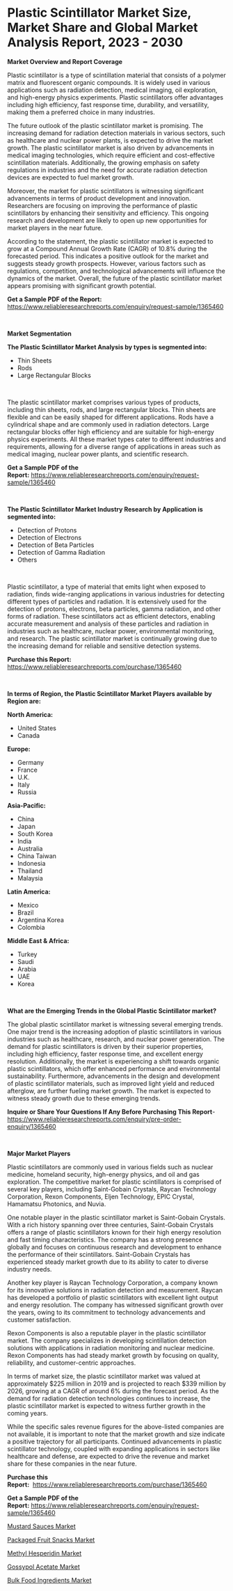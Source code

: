 <p><h1>Plastic Scintillator Market Size, Market Share and Global Market Analysis Report, 2023 - 2030</h1></p><p><strong>Market Overview and Report Coverage</strong></p>
<p><p>Plastic scintillator is a type of scintillation material that consists of a polymer matrix and fluorescent organic compounds. It is widely used in various applications such as radiation detection, medical imaging, oil exploration, and high-energy physics experiments. Plastic scintillators offer advantages including high efficiency, fast response time, durability, and versatility, making them a preferred choice in many industries.</p><p>The future outlook of the plastic scintillator market is promising. The increasing demand for radiation detection materials in various sectors, such as healthcare and nuclear power plants, is expected to drive the market growth. The plastic scintillator market is also driven by advancements in medical imaging technologies, which require efficient and cost-effective scintillation materials. Additionally, the growing emphasis on safety regulations in industries and the need for accurate radiation detection devices are expected to fuel market growth.</p><p>Moreover, the market for plastic scintillators is witnessing significant advancements in terms of product development and innovation. Researchers are focusing on improving the performance of plastic scintillators by enhancing their sensitivity and efficiency. This ongoing research and development are likely to open up new opportunities for market players in the near future.</p><p>According to the statement, the plastic scintillator market is expected to grow at a Compound Annual Growth Rate (CAGR) of 10.8% during the forecasted period. This indicates a positive outlook for the market and suggests steady growth prospects. However, various factors such as regulations, competition, and technological advancements will influence the dynamics of the market. Overall, the future of the plastic scintillator market appears promising with significant growth potential.</p></p>
<p><strong>Get a Sample PDF of the Report:</strong> <a href="https://www.reliableresearchreports.com/enquiry/request-sample/1365460">https://www.reliableresearchreports.com/enquiry/request-sample/1365460</a></p>
<p>&nbsp;</p>
<p><strong>Market Segmentation</strong></p>
<p><strong>The Plastic Scintillator Market Analysis by types is segmented into:</strong></p>
<p><ul><li>Thin Sheets</li><li>Rods</li><li>Large Rectangular Blocks</li></ul></p>
<p>&nbsp;</p>
<p><p>The plastic scintillator market comprises various types of products, including thin sheets, rods, and large rectangular blocks. Thin sheets are flexible and can be easily shaped for different applications. Rods have a cylindrical shape and are commonly used in radiation detectors. Large rectangular blocks offer high efficiency and are suitable for high-energy physics experiments. All these market types cater to different industries and requirements, allowing for a diverse range of applications in areas such as medical imaging, nuclear power plants, and scientific research.</p></p>
<p><strong>Get a Sample PDF of the Report:</strong>&nbsp;<a href="https://www.reliableresearchreports.com/enquiry/request-sample/1365460">https://www.reliableresearchreports.com/enquiry/request-sample/1365460</a></p>
<p>&nbsp;</p>
<p><strong>The Plastic Scintillator Market Industry Research by Application is segmented into:</strong></p>
<p><ul><li>Detection of Protons</li><li>Detection of Electrons</li><li>Detection of Beta Particles</li><li>Detection of Gamma Radiation</li><li>Others</li></ul></p>
<p>&nbsp;</p>
<p><p>Plastic scintillator, a type of material that emits light when exposed to radiation, finds wide-ranging applications in various industries for detecting different types of particles and radiation. It is extensively used for the detection of protons, electrons, beta particles, gamma radiation, and other forms of radiation. These scintillators act as efficient detectors, enabling accurate measurement and analysis of these particles and radiation in industries such as healthcare, nuclear power, environmental monitoring, and research. The plastic scintillator market is continually growing due to the increasing demand for reliable and sensitive detection systems.</p></p>
<p><strong>Purchase this Report:</strong>&nbsp; <a href="https://www.reliableresearchreports.com/purchase/1365460">https://www.reliableresearchreports.com/purchase/1365460</a></p>
<p>&nbsp;</p>
<p><strong>In terms of Region, the Plastic Scintillator Market Players available by Region are:</strong></p>
<p>
    <p> <strong> North America: </strong>
        <ul>
            <li>United States</li>
            <li>Canada</li>
        </ul>
        </p> 
    <p> <strong> Europe: </strong>
        <ul>
            <li>Germany</li>
            <li>France</li>
            <li>U.K.</li>
            <li>Italy</li>
            <li>Russia</li>
        </ul>
        </p> 
    <p> <strong> Asia-Pacific: </strong>
        <ul>
            <li>China</li>
            <li>Japan</li>
            <li>South Korea</li>
            <li>India</li>
            <li>Australia</li>
            <li>China Taiwan</li>
            <li>Indonesia</li>
            <li>Thailand</li>
            <li>Malaysia</li>
        </ul>
        </p> 
    <p> <strong> Latin America: </strong>
        <ul>
            <li>Mexico</li>
            <li>Brazil</li>
            <li>Argentina Korea</li>
            <li>Colombia</li>
        </ul>
        </p> 
    <p> <strong> Middle East & Africa: </strong>
        <ul>
            <li>Turkey</li>
            <li>Saudi</li>
            <li>Arabia</li>
            <li>UAE</li>
            <li>Korea</li>
        </ul>
    </p>
    </p>
<p>&nbsp;</p>
<p><strong>What are the Emerging Trends in the Global Plastic Scintillator market?</strong></p>
<p><p>The global plastic scintillator market is witnessing several emerging trends. One major trend is the increasing adoption of plastic scintillators in various industries such as healthcare, research, and nuclear power generation. The demand for plastic scintillators is driven by their superior properties, including high efficiency, faster response time, and excellent energy resolution. Additionally, the market is experiencing a shift towards organic plastic scintillators, which offer enhanced performance and environmental sustainability. Furthermore, advancements in the design and development of plastic scintillator materials, such as improved light yield and reduced afterglow, are further fueling market growth. The market is expected to witness steady growth due to these emerging trends.</p></p>
<p><strong>Inquire or Share Your Questions If Any Before Purchasing This Report</strong>- <a href="https://www.reliableresearchreports.com/enquiry/pre-order-enquiry/1365460">https://www.reliableresearchreports.com/enquiry/pre-order-enquiry/1365460</a></p>
<p>&nbsp;</p>
<p><strong>Major Market Players</strong></p>
<p><p>Plastic scintillators are commonly used in various fields such as nuclear medicine, homeland security, high-energy physics, and oil and gas exploration. The competitive market for plastic scintillators is comprised of several key players, including Saint-Gobain Crystals, Raycan Technology Corporation, Rexon Components, Eljen Technology, EPIC Crystal, Hamamatsu Photonics, and Nuvia.</p><p>One notable player in the plastic scintillator market is Saint-Gobain Crystals. With a rich history spanning over three centuries, Saint-Gobain Crystals offers a range of plastic scintillators known for their high energy resolution and fast timing characteristics. The company has a strong presence globally and focuses on continuous research and development to enhance the performance of their scintillators. Saint-Gobain Crystals has experienced steady market growth due to its ability to cater to diverse industry needs.</p><p>Another key player is Raycan Technology Corporation, a company known for its innovative solutions in radiation detection and measurement. Raycan has developed a portfolio of plastic scintillators with excellent light output and energy resolution. The company has witnessed significant growth over the years, owing to its commitment to technology advancements and customer satisfaction.</p><p>Rexon Components is also a reputable player in the plastic scintillator market. The company specializes in developing scintillation detection solutions with applications in radiation monitoring and nuclear medicine. Rexon Components has had steady market growth by focusing on quality, reliability, and customer-centric approaches.</p><p>In terms of market size, the plastic scintillator market was valued at approximately $225 million in 2019 and is projected to reach $339 million by 2026, growing at a CAGR of around 6% during the forecast period. As the demand for radiation detection technologies continues to increase, the plastic scintillator market is expected to witness further growth in the coming years.</p><p>While the specific sales revenue figures for the above-listed companies are not available, it is important to note that the market growth and size indicate a positive trajectory for all participants. Continued advancements in plastic scintillator technology, coupled with expanding applications in sectors like healthcare and defense, are expected to drive the revenue and market share for these companies in the near future.</p></p>
<p><strong>Purchase this Report:</strong>&nbsp;&nbsp;<a href="https://www.reliableresearchreports.com/purchase/1365460">https://www.reliableresearchreports.com/purchase/1365460</a></p>
<p></p>
<p><strong>Get a Sample PDF of the Report:</strong>&nbsp;<a href="https://www.reliableresearchreports.com/enquiry/request-sample/1365460">https://www.reliableresearchreports.com/enquiry/request-sample/1365460</a></p>
<p><p><a href="https://www.linkedin.com/pulse/mustard-sauces-market-research-report-unlocks-analysis-dilye/">Mustard Sauces Market</a></p><p><a href="https://www.linkedin.com/pulse/packaged-fruit-snacks-market-research-report-provides-osfof/">Packaged Fruit Snacks Market</a></p><p><a href="https://medium.com/@rajuchacharp23/methyl-hesperidin-market-size-growth-forecast-2023-2030-62a1c90d751e">Methyl Hesperidin Market</a></p><p><a href="https://medium.com/@mahimohanrp23/gossypol-acetate-market-size-growth-forecast-2023-2030-3d92d5ae2a3d">Gossypol Acetate Market</a></p><p><a href="https://www.linkedin.com/pulse/bulk-food-ingredients-market-insights-players-forecast-p9gjf/">Bulk Food Ingredients Market</a></p></p>